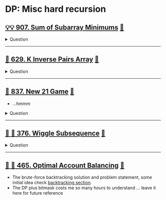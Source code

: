 # DP: Misc hard recursion

## [:bulb::bulb: 907. Sum of Subarray Minimums](https://leetcode.com/problems/sum-of-subarray-minimums/) [:dart:](sum_of_subarray_mininums.h)

<details><summary markdown="span">Question</summary>

```markdown
Given an array of integers arr, find the sum of min(b), where b is every
(contiguous) subarray of arr.

Since the answer may be large, return the answer modulo 10^9 + 7.

Input: arr = [3,1,2,4]
Output: 17

Explanation:

arr = [3,1,2,4]

Subarrays are [3], [1], [2], [4],
              [3,1], [1,2], [2,4],
              [3,1,2], [1,2,4], [3,1,2,4].
min value of each subarrays are: 3, 1, 2, 4,
                                 1, 1, 2,
                                 1, 1, 1.
Sum of all mins are 17.
```

</details>

------------------------------------------------------------------------------

## [:exploding_head: 629. K Inverse Pairs Array](https://leetcode.com/problems/k-inverse-pairs-array/) [:dart:](k_inverse_pairs_arr.h)

<details><summary markdown="span">Question</summary>

```markdown
- For an integer array nums
- an inverse pair is
  - a pair of integers [i, j]
  - where 0 <= i < j < nums.length
  - and nums[i] > nums[j].

- Given two integers n and k, return
  - the number of different arrays
    consist of numbers from 1 to n
    such that there are exactly k inverse pairs.

- Since the answer can be huge, return it modulo 10^9 + 7.
```

</details>

------------------------------------------------------------------------------

## [:exploding_head: 837. New 21 Game](https://leetcode.com/problems/new-21-game/) [:dart:](new_21_pts.h)

- ...hmmm

<details><summary markdown="span">Question</summary>

```markdown
Alice plays the following game, loosely based on the card game "21".

Alice starts with 0 points and draws numbers while she has less than k points.
During each draw, she gains an integer number of points
randomly from the range [1, maxPts],
- where maxPts is an integer.
- Each draw is independent and the outcomes have equal probabilities.

Alice stops drawing numbers when she gets k or more points.

Return the probability that Alice has n or fewer points.

Answers within 10^-5 of the actual answer are considered accepted.
```

</details>

------------------------------------------------------------------------------

## [:exploding_head: :exploding_head: 376. Wiggle Subsequence](https://leetcode.com/problems/wiggle-subsequence/) [:dart:](wiggle_subseq.h)

<details><summary markdown="span">Question</summary>

```markdown
- A wiggle sequence is a sequence where the differences between successive numbers
  **strictly alternate between positive and negative**.
    - The first difference (if one exists) may be either positive or negative.
    - A sequence with one element and a sequence with two non-equal elements are
      trivially wiggle sequences.
- For example, `[1, 7, 4, 9, 2, 5]` is a wiggle sequence because the differences
  `(6, -3, 5, -7, 3)` alternate between positive and negative.
- In contrast, `[1, 4, 7, 2, 5]` and `[1, 7, 4, 5, 5]` are not wiggle sequences.
    - The first is not because its first two differences are positive, and
    - the second is not because its last difference is zero.
- A subsequence is obtained by deleting some elements (possibly zero) from the original
  sequence, leaving the remaining elements in their **original order**.
- Given an integer array nums
- Return the length of the **longest** wiggle subsequence of nums.
```

</details>

------------------------------------------------------------------------------

## [:exploding_head: :exploding_head: 465. Optimal Account Balancing](https://leetcode.com/problems/optimal-account-balancing/) [:dart:](optimal_acct_balancing_dp.h)

- The brute-force backtracking solution and problem statement, some initial idea
  check [backtracking section](../backtracking/README.md#💡-465-optimal-account-balancing-🎯).
- The DP plus bitmask costs me so many hours to understand ... leave it here for future reference